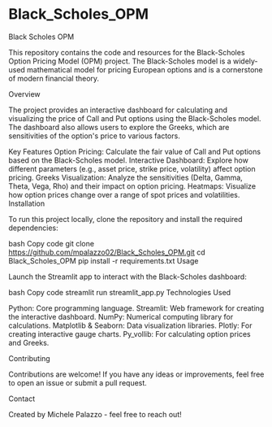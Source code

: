 # Black_Scholes_OPM
Black Scholes OPM

This repository contains the code and resources for the Black-Scholes Option Pricing Model (OPM) project. The Black-Scholes model is a widely-used mathematical model for pricing European options and is a cornerstone of modern financial theory.

Overview

The project provides an interactive dashboard for calculating and visualizing the price of Call and Put options using the Black-Scholes model. The dashboard also allows users to explore the Greeks, which are sensitivities of the option's price to various factors.

Key Features
Option Pricing: Calculate the fair value of Call and Put options based on the Black-Scholes model.
Interactive Dashboard: Explore how different parameters (e.g., asset price, strike price, volatility) affect option pricing.
Greeks Visualization: Analyze the sensitivities (Delta, Gamma, Theta, Vega, Rho) and their impact on option pricing.
Heatmaps: Visualize how option prices change over a range of spot prices and volatilities.
Installation

To run this project locally, clone the repository and install the required dependencies:

bash
Copy code
git clone https://github.com/mpalazzo02/Black_Scholes_OPM.git
cd Black_Scholes_OPM
pip install -r requirements.txt
Usage

Launch the Streamlit app to interact with the Black-Scholes dashboard:

bash
Copy code
streamlit run streamlit_app.py
Technologies Used

Python: Core programming language.
Streamlit: Web framework for creating the interactive dashboard.
NumPy: Numerical computing library for calculations.
Matplotlib & Seaborn: Data visualization libraries.
Plotly: For creating interactive gauge charts.
Py_vollib: For calculating option prices and Greeks.


Contributing

Contributions are welcome! If you have any ideas or improvements, feel free to open an issue or submit a pull request.


Contact

Created by Michele Palazzo - feel free to reach out!
